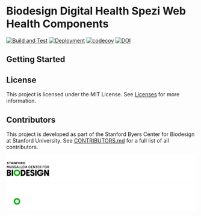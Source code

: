 <!--

This source file is part of the Stanford Biodesign Digital Health Spezi Web Health Components open-source project

SPDX-FileCopyrightText: 2024 Stanford University and the project authors (see CONTRIBUTORS.md)

SPDX-License-Identifier: MIT

-->

# Biodesign Digital Health Spezi Web Health Components

[![Build and Test](https://github.com/StanfordSpezi/spezi-web-health-components/actions/workflows/build-and-test.yml/badge.svg)](https://github.com/StanfordSpezi/spezi-web-health-components/actions/workflows/build-and-test.yml)
[![Deployment](https://github.com/StanfordSpezi/spezi-web-health-components/actions/workflows/deployment.yml/badge.svg)](https://github.com/StanfordSpezi/spezi-web-health-components/actions/workflows/deployment.yml)
[![codecov](https://codecov.io/gh/StanfordSpezispezi-web-health-components/graph/badge.svg?token=dfQW5eZ2up)](https://codecov.io/gh/StanfordSpezi/spezi-web-health-components)
[![DOI](https://zenodo.org/badge/DOI/10.5281/zenodo.10052055.svg)](https://doi.org/10.5281/zenodo.10052055)

## Getting Started


## License

This project is licensed under the MIT License. See [Licenses](https://github.com/StanfordBDHG/NextJSTemplate/tree/main/LICENSES) for more information.

## Contributors

This project is developed as part of the Stanford Byers Center for Biodesign at Stanford University.
See [CONTRIBUTORS.md](https://github.com/StanfordSpezi/spezi-web-health-components/tree/main/CONTRIBUTORS.md) for a full list of all contributors.

![Stanford Byers Center for Biodesign Logo](https://raw.githubusercontent.com/StanfordBDHG/.github/main/assets/biodesign-footer-light.png#gh-light-mode-only)
![Stanford Byers Center for Biodesign Logo](https://raw.githubusercontent.com/StanfordBDHG/.github/main/assets/biodesign-footer-dark.png#gh-dark-mode-only)
